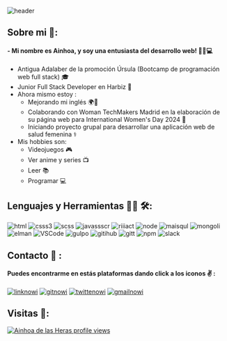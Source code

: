 ![header](/Header.gif)
## Sobre mi 💬:
#### - Mi nombre es Ainhoa, y soy una entusiasta del desarrollo web! 👩‍💼💻
- Antigua Adalaber de la promoción Úrsula (Bootcamp de programación web full stack) 🎓
- Junior Full Stack Developer en Harbiz 🚀
- Ahora mismo estoy :
    - Mejorando mi inglés 🌍📖
    - Colaborando con Woman TechMakers Madrid en la elaboración de su página web para International Women's Day 2024 💜
    - Iniciando proyecto grupal para desarrollar una aplicación web de salud femenina ⚕️
- Mis hobbies son:
    - Videojuegos 🎮
    - Ver anime y series 📺
    - Leer 📚
    - Programar 💻

## Lenguajes y Herramientas 👨‍💻 🛠:
![html](https://img.shields.io/badge/-HTML5-E34F26?style=flat-square&logo=HTML5&logoColor=white)
![csss3](https://img.shields.io/badge/-CSS3-1572B6?style=flat-square&logo=CSS3&logoColor=white)
![scss](https://img.shields.io/badge/-Sass-%23CC6699?style=flat-square&logo=Sass&logoColor=white)
![javassscr](https://img.shields.io/badge/JavaScript-yellow?style=flat-square&logo=JavaScript&logoColor=white)
![riiiact](https://img.shields.io/badge/-React.js-23A9F2?style=flat-square&logo=React&logoColor=white)
![node](https://img.shields.io/badge/-Node.js-%2390c53f?style=flat-square&logo=Node.js&logoColor=white)
![maisqul](https://img.shields.io/badge/-MySQL-F29111?style=flat-square&logo=MySQL&logoColor=white)
![mongoli](https://img.shields.io/badge/-MongoDB-%2347A248?style=flat-square&logo=mongodb&logoColor=white)
![elman](https://img.shields.io/badge/-Postman-%23FF6C37?style=flat-square&logo=postman&logoColor=white)
![VSCode](https://img.shields.io/badge/-Visual%20Studio%20Code-23A9F2?style=flat-square&logo=Visual%20Studio%20Code&logoColor=white)
![gulpo](https://img.shields.io/badge/-Gulp-%23CF4647?style=flat-square&logo=gulp&logoColor=white)
![gitihub](https://img.shields.io/badge/-Github-181717?style=flat-square&logo=GitHub&logoColor=white)
![gitt](https://img.shields.io/badge/-Git-F44D27?style=flat-square&logo=Git&logoColor=white)
![npm](https://img.shields.io/badge/-NPM-CB3837?style=flat-square&logo=NPM&logoColor=white)
![slack](https://img.shields.io/badge/-Slack-E01563?style=flat-square&logo=Slack&logoColor=white)

## Contacto 💌 :
#### Puedes encontrarme en estás plataformas dando click a los iconos ✌️ :
[![linknowi](https://img.shields.io/badge/LinkedIn-0A66C2?logo=linkedin&logoColor=white)](https://www.linkedin.com/in/ainhoadlhs/)
[![gitnowi](https://img.shields.io/badge/Github-black?logo=github&logoColor=white)](https://github.com/Ainhoadlhs)
[![twittenowi](https://img.shields.io/badge/Twitter-%231D9BF0?logo=twitter&logoColor=white)](https://twitter.com/ainhoadlhs)
[![gmailnowi](https://img.shields.io/badge/Gmail-%23EA4335?logo=gmail&logoColor=white)](mailto:ainhoadlhs@gmail.com)

## Visitas 🤗:

[![Ainhoa de las Heras profile views](https://u8views.com/api/v1/github/profiles/142333230/views/day-week-month-total-count.svg)](https://u8views.com/github/Ainhoadlhs)
